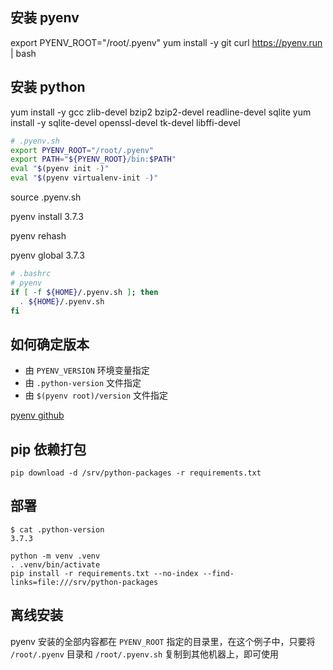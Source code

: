 ## 安装 pyenv

export PYENV_ROOT="/root/.pyenv"
yum install -y git
curl https://pyenv.run | bash

## 安装 python

yum install -y gcc zlib-devel bzip2 bzip2-devel readline-devel sqlite
yum install -y sqlite-devel openssl-devel tk-devel libffi-devel

``` bash
# .pyenv.sh
export PYENV_ROOT="/root/.pyenv"
export PATH="${PYENV_ROOT}/bin:$PATH"
eval "$(pyenv init -)"
eval "$(pyenv virtualenv-init -)"
```

source .pyenv.sh

pyenv install 3.7.3

pyenv rehash

pyenv global 3.7.3


``` bash
# .bashrc
# pyenv
if [ -f ${HOME}/.pyenv.sh ]; then
  . ${HOME}/.pyenv.sh
fi
```

## 如何确定版本

* 由 `PYENV_VERSION` 环境变量指定
* 由 `.python-version` 文件指定
* 由 `$(pyenv root)/version` 文件指定

[pyenv github](https://github.com/pyenv/pyenv)

## pip 依赖打包

    pip download -d /srv/python-packages -r requirements.txt

## 部署

    $ cat .python-version
    3.7.3

    python -m venv .venv
    . .venv/bin/activate
    pip install -r requirements.txt --no-index --find-links=file:///srv/python-packages

## 离线安装

pyenv 安装的全部内容都在 `PYENV_ROOT` 指定的目录里，在这个例子中，只要将 `/root/.pyenv` 目录和 `/root/.pyenv.sh` 复制到其他机器上，即可使用
